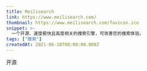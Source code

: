 ```yaml
---
title: Meilisearch
link: https://www.meilisearch.com/
thumbnail: https://www.meilisearch.com/favicon.ico
snippet: >-
  一个开源、速度极快且高度相关的搜索引擎，可改善您的搜索体验。
tags: ["搜索"]
createdAt: 2021-06-18T00:00:00.000Z
---
```

开源